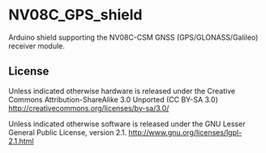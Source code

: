# NV08C_GPS_shield

Arduino shield supporting the NV08C-CSM GNSS (GPS/GLONASS/Galileo)
receiver module.

## License

Unless indicated otherwise hardware is released under the Creative
Commons Attribution-ShareAlike 3.0 Unported (CC BY-SA 3.0)
http://creativecommons.org/licenses/by-sa/3.0/

Unless indicated otherwise software is released under the GNU Lesser
General Public License, version 2.1.
http://www.gnu.org/licenses/lgpl-2.1.html
